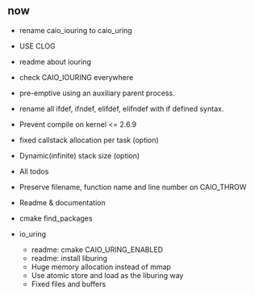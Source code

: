 ## now
- rename caio_iouring to caio_uring

- USE CLOG 
- readme about iouring
- check CAIO_IOURING everywhere
- pre-emptive using an auxiliary parent process.
- rename all ifdef, ifndef, elifdef, elifndef with if defined syntax.
- Prevent compile on kernel <= 2.6.9
- fixed callstack allocation per task (option)
- Dynamic(infinite) stack size (option)
- All todos
- Preserve filename, function name and line number on CAIO_THROW
- Readme & documentation
- cmake find_packages

- io_uring
  - readme: cmake CAIO_URING_ENABLED
  - readme: install liburing
  - Huge memory allocation instead of mmap
  - Use atomic store and load as the liburing way
  - Fixed files and buffers


